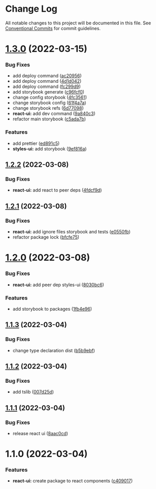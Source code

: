 # Change Log

All notable changes to this project will be documented in this file.
See [Conventional Commits](https://conventionalcommits.org) for commit guidelines.

# [1.3.0](https://github.com/Vbobell/design-system/compare/@vbobel/design-system-react-ui@1.2.2...@vbobel/design-system-react-ui@1.3.0) (2022-03-15)


### Bug Fixes

* add deploy command ([ac20956](https://github.com/Vbobell/design-system/commit/ac209568104e0fd8ece39c9eee92618ee70670ee))
* add deploy command ([4d1d042](https://github.com/Vbobell/design-system/commit/4d1d042baa8431c875b7fe1a3da893f7de3b4fd5))
* add deploy command ([fc299d9](https://github.com/Vbobell/design-system/commit/fc299d9201ff90a8c6f91e02ee8e468012f7c2ac))
* add storybook generate ([c96fcf0](https://github.com/Vbobell/design-system/commit/c96fcf07d2dac3a552c6ba0a3e16a5ddd7d18be5))
* change config storybook ([4fc3561](https://github.com/Vbobell/design-system/commit/4fc356158e74dfac9caa3f09f90ed53a19ac177a))
* change storybook config ([61f4a7a](https://github.com/Vbobell/design-system/commit/61f4a7a4d5130dab2bc26c21c4a222adb1b5fa44))
* change storybook refs ([6d77098](https://github.com/Vbobell/design-system/commit/6d770985673342a04616642a703f5ad87715aac6))
* **react-ui:** add dev command ([9a840c3](https://github.com/Vbobell/design-system/commit/9a840c3cb627c48801c0255918b6fea9dd4ae2fc))
* refactor main storybook ([c5ada7b](https://github.com/Vbobell/design-system/commit/c5ada7b210bad8e2b94baae1c643b568695e778d))


### Features

* add prettier ([ed891c5](https://github.com/Vbobell/design-system/commit/ed891c5973b3168320beebf406964c17d213dde9))
* **styles-ui:** add storybook ([9ef816a](https://github.com/Vbobell/design-system/commit/9ef816a7acf95d1a3688dba942d62322fe9747e4))





## [1.2.2](https://github.com/Vbobell/design-system/compare/@vbobel/design-system-react-ui@1.2.1...@vbobel/design-system-react-ui@1.2.2) (2022-03-08)

### Bug Fixes

- **react-ui:** add react to peer deps ([4fdcf9d](https://github.com/Vbobell/design-system/commit/4fdcf9dadf33258c1b7f6b77bb71057ea9aec085))

## [1.2.1](https://github.com/Vbobell/design-system/compare/@vbobel/design-system-react-ui@1.2.0...@vbobel/design-system-react-ui@1.2.1) (2022-03-08)

### Bug Fixes

- **react-ui:** add ignore files storybook and tests ([e0550fb](https://github.com/Vbobell/design-system/commit/e0550fbce587f161e3932cf26e1248d0251db8d1))
- refactor package lock ([bfcfe75](https://github.com/Vbobell/design-system/commit/bfcfe75b9310ad38de4ff255aca1fb53419e55fb))

# [1.2.0](https://github.com/Vbobell/design-system/compare/@vbobel/design-system-react-ui@1.1.3...@vbobel/design-system-react-ui@1.2.0) (2022-03-08)

### Bug Fixes

- **react-ui:** add peer dep styles-ui ([8030bc6](https://github.com/Vbobell/design-system/commit/8030bc6f16e4be2283914b872de0a79b6f915860))

### Features

- add storybook to packages ([1fb4e96](https://github.com/Vbobell/design-system/commit/1fb4e96a10ec8401091f6b60aaccaddc16099a20))

## [1.1.3](https://github.com/Vbobell/design-system/compare/@vbobel/design-system-react-ui@1.1.2...@vbobel/design-system-react-ui@1.1.3) (2022-03-04)

### Bug Fixes

- change type declaration dist ([b5b9ebf](https://github.com/Vbobell/design-system/commit/b5b9ebfe3b8bd659dde34da1b22bddb00f8adb8f))

## [1.1.2](https://github.com/Vbobell/design-system/compare/@vbobel/design-system-react-ui@1.1.1...@vbobel/design-system-react-ui@1.1.2) (2022-03-04)

### Bug Fixes

- add tslib ([007d25d](https://github.com/Vbobell/design-system/commit/007d25df6764454184087d959a2315ea358b7422))

## [1.1.1](https://github.com/Vbobell/design-system/compare/@vbobel/design-system-react-ui@1.1.0...@vbobel/design-system-react-ui@1.1.1) (2022-03-04)

### Bug Fixes

- release react ui ([8aac0cd](https://github.com/Vbobell/design-system/commit/8aac0cda943118a769b29ce8d85b07b5a6b0477b))

# 1.1.0 (2022-03-04)

### Features

- **react-ui:** create package to react components ([c409017](https://github.com/Vbobell/design-system/commit/c40901744821c3c27ba6e6ca15f9b258c4184d13))
